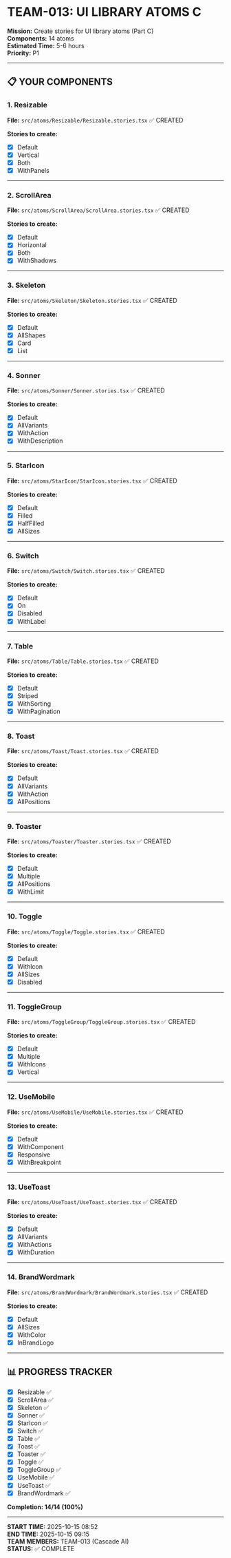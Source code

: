 # TEAM-013: UI LIBRARY ATOMS C

**Mission:** Create stories for UI library atoms (Part C)  
**Components:** 14 atoms  
**Estimated Time:** 5-6 hours  
**Priority:** P1

---

## 📋 YOUR COMPONENTS

### 1. Resizable
**File:** `src/atoms/Resizable/Resizable.stories.tsx` ✅ CREATED

**Stories to create:**
- [x] Default
- [x] Vertical
- [x] Both
- [x] WithPanels

---

### 2. ScrollArea
**File:** `src/atoms/ScrollArea/ScrollArea.stories.tsx` ✅ CREATED

**Stories to create:**
- [x] Default
- [x] Horizontal
- [x] Both
- [x] WithShadows

---

### 3. Skeleton
**File:** `src/atoms/Skeleton/Skeleton.stories.tsx` ✅ CREATED

**Stories to create:**
- [x] Default
- [x] AllShapes
- [x] Card
- [x] List

---

### 4. Sonner
**File:** `src/atoms/Sonner/Sonner.stories.tsx` ✅ CREATED

**Stories to create:**
- [x] Default
- [x] AllVariants
- [x] WithAction
- [x] WithDescription

---

### 5. StarIcon
**File:** `src/atoms/StarIcon/StarIcon.stories.tsx` ✅ CREATED

**Stories to create:**
- [x] Default
- [x] Filled
- [x] HalfFilled
- [x] AllSizes

---

### 6. Switch
**File:** `src/atoms/Switch/Switch.stories.tsx` ✅ CREATED

**Stories to create:**
- [x] Default
- [x] On
- [x] Disabled
- [x] WithLabel

---

### 7. Table
**File:** `src/atoms/Table/Table.stories.tsx` ✅ CREATED

**Stories to create:**
- [x] Default
- [x] Striped
- [x] WithSorting
- [x] WithPagination

---

### 8. Toast
**File:** `src/atoms/Toast/Toast.stories.tsx` ✅ CREATED

**Stories to create:**
- [x] Default
- [x] AllVariants
- [x] WithAction
- [x] AllPositions

---

### 9. Toaster
**File:** `src/atoms/Toaster/Toaster.stories.tsx` ✅ CREATED

**Stories to create:**
- [x] Default
- [x] Multiple
- [x] AllPositions
- [x] WithLimit

---

### 10. Toggle
**File:** `src/atoms/Toggle/Toggle.stories.tsx` ✅ CREATED

**Stories to create:**
- [x] Default
- [x] WithIcon
- [x] AllSizes
- [x] Disabled

---

### 11. ToggleGroup
**File:** `src/atoms/ToggleGroup/ToggleGroup.stories.tsx` ✅ CREATED

**Stories to create:**
- [x] Default
- [x] Multiple
- [x] WithIcons
- [x] Vertical

---

### 12. UseMobile
**File:** `src/atoms/UseMobile/UseMobile.stories.tsx` ✅ CREATED

**Stories to create:**
- [x] Default
- [x] WithComponent
- [x] Responsive
- [x] WithBreakpoint

---

### 13. UseToast
**File:** `src/atoms/UseToast/UseToast.stories.tsx` ✅ CREATED

**Stories to create:**
- [x] Default
- [x] AllVariants
- [x] WithActions
- [x] WithDuration

---

### 14. BrandWordmark
**File:** `src/atoms/BrandWordmark/BrandWordmark.stories.tsx` ✅ CREATED

**Stories to create:**
- [x] Default
- [x] AllSizes
- [x] WithColor
- [x] InBrandLogo

---

## 📊 PROGRESS TRACKER

- [x] Resizable ✅
- [x] ScrollArea ✅
- [x] Skeleton ✅
- [x] Sonner ✅
- [x] StarIcon ✅
- [x] Switch ✅
- [x] Table ✅
- [x] Toast ✅
- [x] Toaster ✅
- [x] Toggle ✅
- [x] ToggleGroup ✅
- [x] UseMobile ✅
- [x] UseToast ✅
- [x] BrandWordmark ✅

**Completion: 14/14 (100%)**

---

**START TIME:** 2025-10-15 08:52  
**END TIME:** 2025-10-15 09:15  
**TEAM MEMBERS:** TEAM-013 (Cascade AI)  
**STATUS:** ✅ COMPLETE
